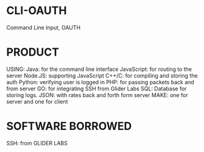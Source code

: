 # CLI-OAUTH
Command Line Input, OAUTH


# PRODUCT
USING:
Java: for the command line interface
JavaScript: for routing to the server
Node.JS: supporting JavaScript
C++/C: for compiling and storing the auth
Python: verifying user is logged in
PHP: for passing packets back and from server
GO: for integrating SSH from Glider Labs
SQL: Database for storing logs.
JSON: with rates back and forth form server
MAKE: one for server and one for client

# SOFTWARE BORROWED
SSH: from GLIDER LABS
